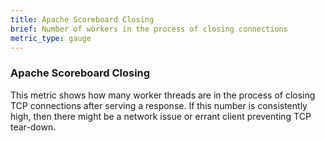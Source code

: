 ```yaml
---
title: Apache Scoreboard Closing
brief: Number of workers in the process of closing connections
metric_type: gauge
---
```

### Apache Scoreboard Closing

This metric shows how many worker threads are in the process of closing TCP connections after serving a response. If this number is consistently high, then there might be a network issue or errant client preventing TCP tear-down.
